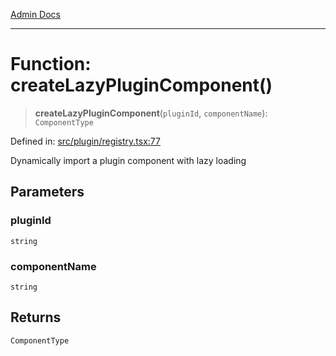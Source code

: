 [Admin Docs](/)

---

# Function: createLazyPluginComponent()

> **createLazyPluginComponent**(`pluginId`, `componentName`): `ComponentType`

Defined in: [src/plugin/registry.tsx:77](https://github.com/PalisadoesFoundation/talawa-admin/blob/main/src/plugin/registry.tsx#L77)

Dynamically import a plugin component with lazy loading

## Parameters

### pluginId

`string`

### componentName

`string`

## Returns

`ComponentType`
